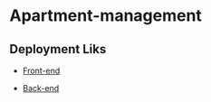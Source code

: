 # Apartment-management

## Deployment Liks

 - [Front-end](https://apartment-management-frontend-five.vercel.app/)
 
 - [Back-end](https://prem-deployment.herokuapp.com/)

